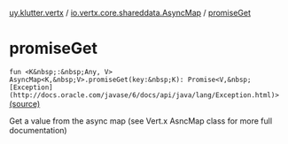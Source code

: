 [uy.klutter.vertx](../index.md) / [io.vertx.core.shareddata.AsyncMap](index.md) / [promiseGet](.)


# promiseGet
`fun <K&nbsp;:&nbsp;Any, V> AsyncMap<K,&nbsp;V>.promiseGet(key:&nbsp;K): Promise<V,&nbsp;[Exception](http://docs.oracle.com/javase/6/docs/api/java/lang/Exception.html)>` [(source)](https://github.com/kohesive/klutter/blob/master/vertx3-jdk8/src/main/kotlin/uy/klutter/vertx/VertxSharedData.kt#L103)

Get a value from the async map (see Vert.x AsncMap class for more full documentation)



